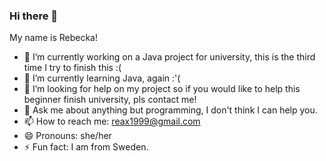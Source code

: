 ### Hi there 👋

My name is Rebecka!
- 🔭 I’m currently working on a Java project for university, this is the third time I try to finish this :(
- 🌱 I’m currently learning Java, again :'(
- 🤔 I’m looking for help on my project so if you would like to help this beginner finish university, pls contact me!
- 💬 Ask me about anything but programming, I don't think I can help you. 
- 📫 How to reach me: reax1999@gmail.com
- 😄 Pronouns: she/her
- ⚡ Fun fact: I am from Sweden. 

